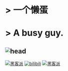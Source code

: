 # > 一个懒蛋
# > A busy guy.


## ![head](https://cdn.jsdelivr.net/gh/Bylx666/pic/sansplay.jpg)

[![黑客派](https://cdn.jsdelivr.net/gh/Bylx666/pic/hacpai-128.png)](https://hacpai.com/member/bylx)
[![bilibili](https://cdn.jsdelivr.net/gh/Bylx666/pic/e62b6b095ef38dfb742687f11e4b570dde420b5d.png)](https://space.bilibili.com/525849858)
[![黑客派](https://cdn.jsdelivr.net/gh/Bylx666/pic/githubg.png)](https://github.com/Bylx666)
